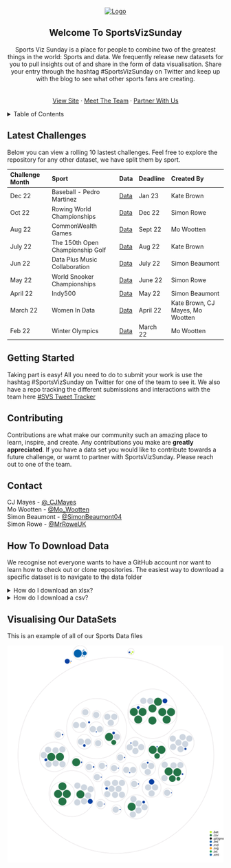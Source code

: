 <!-- PROJECT LOGO -->
<br />
<div align="center">
  <a href="https://static.wixstatic.com/media/2c78af_66758cbe3b4941be9dcf96210b19c35f~mv2.png/v1/crop/x_187,y_399,w_703,h_171/fill/w_255,h_62,al_c,q_85,usm_0.66_1.00_0.01,enc_auto/SportsVizSunday-1%20(1).png">
    <img src="https://static.wixstatic.com/media/2c78af_66758cbe3b4941be9dcf96210b19c35f~mv2.png/v1/crop/x_187,y_399,w_703,h_171/fill/w_255,h_62,al_c,q_85,usm_0.66_1.00_0.01,enc_auto/SportsVizSunday-1%20(1).png" alt="Logo" width="300" height="75">
  </a>
  
<!-- ABOUT THE PROJECT -->
## Welcome To SportsVizSunday

  <p align="center">
    Sports Viz Sunday is a place for people to combine two of the greatest things in the world: Sports and data.
    We frequently release new datasets for you to pull insights out of and share in the form of data visualisation.
    Share your entry through the hashtag #SportsVizSunday on Twitter and keep up with the blog to see what other sports fans are creating. 
    <br />
    <br />
    <br />
    <a href="https://www.sportsvizsunday.com/">View Site</a>
    ·
    <a href="https://www.sportsvizsunday.com/team">Meet The Team</a>
    ·
    <a href="https://twitter.com/_CJMayes">Partner With Us</a>
  </p>
</div>

<!-- TABLE OF CONTENTS -->
<details>
  <summary>Table of Contents</summary>
  <ol>
    <li><a href="#about-the-project">About The Project</a></li>
    <li><a href="#getting-started">Getting Started</a></li>
    <li><a href="#contributing">Contributing</a></li>
    <li><a href="#contact">Contact</a></li>
    <li><a href="#how-to-download-data">How To Download Data</a></li>
  </ol>
</details>

<!-- ABOUT THE PROJECT -->
## Latest Challenges


Below you can view a rolling 10 lastest challenges. Feel free to explore the repository for any other dataset, we have split them by sport.

<!-- Team, please amend only to have maximum of the last 12 in here at a time, the data will need to be uploaded and then linked to in brackets
please make sure that the readme file is made for the new data
you can copy and paste the below:
|Challenge Month|Sport|Data|Deadline|Created By|
-->

|Challenge Month| Sport                            |Data|Deadline|Created By|
|:----|:---------------------------------|:---------|:---------|:---------|
|Dec 22| Baseball - Pedro Martinez        |[Data](https://github.com/CJ-Mayes/SportsVizSunday/blob/main/Data/Baseball/PedroStats.xlsx)|Jan 23|Kate Brown|
|Oct 22| Rowing World Championships       |[Data](https://github.com/CJ-Mayes/SportsVizSunday/tree/main/Data/Rowing)|Dec 22|Simon Rowe|
|Aug 22| CommonWealth Games               |[Data](https://github.com/CJ-Mayes/SportsVizSunday/blob/main/Data/CommonWealth%20Games/CWGMedallists_MedalTable_v2.xlsx)|Sept 22|Mo Wootten|
|July 22| The 150th Open Championship Golf |[Data](https://github.com/CJ-Mayes/SportsVizSunday/blob/main/Data/Golf)|Aug 22|Kate Brown|
|Jun 22| Data Plus Music Collaboration    |[Data](https://github.com/CJ-Mayes/SportsVizSunday/tree/main/Data/z%20Partnerships)|July 22|Simon Beaumont|
|May 22| World Snooker Championships      |[Data](https://github.com/CJ-Mayes/SportsVizSunday/tree/main/Data/Snooker)|June 22|Simon Rowe|
|April 22| Indy500                          |[Data](https://github.com/CJ-Mayes/SportsVizSunday/tree/main/Data/Racing)|May 22|Simon Beaumont|
|March 22| Women In Data                    |[Data](https://github.com/CJ-Mayes/SportsVizSunday/tree/main/Data/Netball)|April 22|Kate Brown, CJ Mayes, Mo Wootten|
|Feb 22| Winter Olympics                  |[Data](https://github.com/CJ-Mayes/SportsVizSunday/blob/main/Data/Olympics/OlympicsLugeSinglesResults_14and18%20-%20OlympicsLugeSinglesResults_14and18.csv)|March 22|Mo Wootten|

<!-- GETTING STARTED -->
## Getting Started

Taking part is easy! All you need to do to submit your work is use the hashtag #SportsVizSunday on Twitter for one of the team to see it. 
We also have a repo tracking the different submissions and interactions with the team here [#SVS Tweet Tracker](https://github.com/CJ-Mayes/SportsVizSunday-Tracker)



<!-- CONTRIBUTING -->
## Contributing

Contributions are what make our community such an amazing place to learn, inspire, and create. Any contributions you make are **greatly appreciated**.
If you have a data set you would like to contribute towards a future challenge, or wamt to partner with SportsVizSunday. Please reach out to one of the team. 

  
<!-- CONTACT -->
## Contact

CJ Mayes - [@_CJMayes](https://twitter.com/@CJMayes)
<br />
Mo Wootten - [@Mo_Wootten](https://twitter.com/@Mo_Wootten)
<br />
Simon Beaumont - [@SimonBeaumont04](https://twitter.com/@SimonBeaumont04) 
<br />
Simon Rowe - [@MrRoweUK](https://twitter.com/@MrRoweuk)




## How To Download Data

We recognise not everyone wants to have a GitHub account nor want to learn how to check out or clone repositories. The easiest way to download a specific dataset is to navigate to the data folder

<!-- HOW TO DOWNLOAD XLSX File -->

<details>
<summary>How do I download an xlsx?</summary>
<br>
Click through to a dataset, find the sport you like and click download in the top right of the pane. 
  
If you get stuck please visit [here](https://www.gitkraken.com/learn/git/github-download#how-to-downlaod-a-file-from-github)
  
</details>

<details>
<summary>How do I download a csv?</summary>
<br>
To download a CSV from GitHub simply navigate to your desired repository.
Select the CSV file
<br>
Right click the Raw button at the top of the file, select Save Link As and choose the location on your computer where you want to save the file, and select Save, making the extension a csv
  
If you get stuck please visit [here](https://www.gitkraken.com/learn/git/github-download#how-to-download-a-csv-from-github)
</details>

## Visualising Our DataSets

This is an example of all of our Sports Data files

![Visualization of this repo](./diagram.svg)

